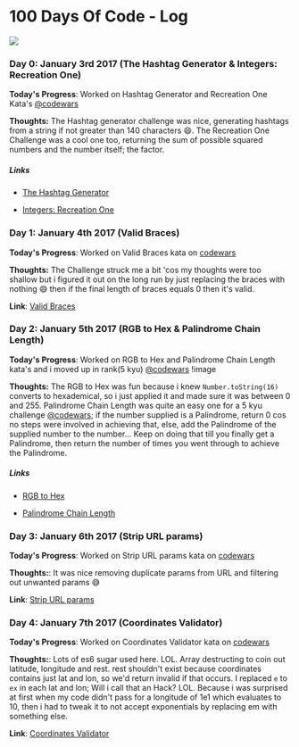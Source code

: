 # 100 Days Of Code - Log

<img src='https://www.codewars.com/users/ademola/badges/small' />

### Day 0: January 3rd 2017 (The Hashtag Generator & Integers: Recreation One)

**Today's Progress**: Worked on Hashtag Generator and Recreation One Kata's [@codewars](https://www.codewars.com)

**Thoughts:** The Hashtag generator challenge was nice, generating hashtags from a string if not greater than 140 characters :smile:.
The Recreation One Challenge was a cool one too, returning the sum of possible squared numbers and the number itself; the factor.

##### Links
- [The Hashtag Generator](https://gist.github.com/ooade/fe34dc4921ea90f305f0398299ceeb6b#file-integers-recreation-one-js)

- [Integers: Recreation One](https://gist.github.com/ooade/fe34dc4921ea90f305f0398299ceeb6b#file-the-hashtag-generator-js)

### Day 1: January 4th 2017 (Valid Braces)

**Today's Progress**: Worked on Valid Braces kata on [codewars](https://www.codewars.com)

**Thoughts:** The Challenge struck me a bit 'cos my thoughts were too shallow but i figured it out on the long run by just replacing the braces with nothing :smile: then if the final length of braces equals 0 then it's valid.

**Link**: [Valid Braces](https://gist.github.com/ooade/fe34dc4921ea90f305f0398299ceeb6b#file-valid-braces-js)

### Day 2: January 5th 2017 (RGB to Hex & Palindrome Chain Length)

**Today's Progress**: Worked on RGB to Hex and Palindrome Chain Length kata's and i moved up in rank(5 kyu) [@codewars](https://www.codewars.com) !image[](https://www.codewars.com/users/ademola/badges/micro)

**Thoughts:** The RGB to Hex was fun because i knew `Number.toString(16)` converts to hexademical, so i just applied it and made sure it was between 0 and 255. Palindrome Chain Length was quite an easy one for a 5 kyu challenge [@codewars](https://www.codewars.com); if the number supplied is a Palindrome, return 0 cos no steps were involved in achieving that, else, add the Palindrome of the supplied number to the number... Keep on doing that till you finally get a Palindrome, then return the number of times you went through to achieve the Palindrome.

##### Links
- [RGB to Hex](https://gist.github.com/ooade/fe34dc4921ea90f305f0398299ceeb6b#file-rgb-to-hex-js)

- [Palindrome Chain Length](https://gist.github.com/ooade/fe34dc4921ea90f305f0398299ceeb6b#file-palindrome-chain-length-js)

### Day 3: January 6th 2017 (Strip URL params)

**Today's Progress**: Worked on Strip URL params kata on [codewars](https://www.codewars.com)

**Thoughts:**: It was nice removing duplicate params from URL and filtering out unwanted params :sweat_smile:

**Link**: [Strip URL params](https://gist.github.com/ooade/fe34dc4921ea90f305f0398299ceeb6b#file-strip-url-params-js)

### Day 4: January 7th 2017 (Coordinates Validator)

**Today's Progress**: Worked on Coordinates Validator kata on [codewars](https://www.codewars.com)

**Thoughts:**: Lots of es6 sugar used here. LOL. Array destructing to coin out latitude, longitude and rest. rest shouldn't exist because coordinates contains just lat and lon, so we'd return invalid if that occurs. I replaced `e` to `ex` in each lat and lon; Will i call that an Hack? LOL. Because i was surprised at first when my code didn't pass for a longitude of 1e1 which evaluates to 10, then i had to tweak it to not accept exponentials by replacing em with something else.

**Link**: [Coordinates Validator](https://gist.github.com/ooade/fe34dc4921ea90f305f0398299ceeb6b#file-coordinates-validator-js)
